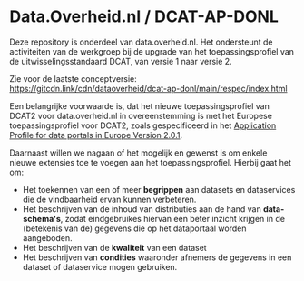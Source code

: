 # Data.Overheid.nl / DCAT-AP-DONL

Deze repository is onderdeel van data.overheid.nl. Het ondersteunt de activiteiten van de werkgroep bij de upgrade van het toepassingsprofiel van de uitwisselingsstandaard DCAT, van versie 1 naar versie 2.

Zie voor de laatste conceptversie: https://gitcdn.link/cdn/dataoverheid/dcat-ap-donl/main/respec/index.html

Een belangrijke voorwaarde is, dat het nieuwe toepassingsprofiel van DCAT2 voor data.overheid.nl in overeenstemming is met het Europese toepassingsprofiel voor DCAT2, zoals gespecificeerd in het  [Application Profile for data portals in Europe Version 2.0.1](https://joinup.ec.europa.eu/collection/semantic-interoperability-community-semic/solution/dcat-application-profile-data-portals-europe/release/201-0).

Daarnaast willen we nagaan of het mogelijk en gewenst is om enkele nieuwe extensies toe te voegen aan het toepassingsprofiel. Hierbij gaat het om:

* Het toekennen van een of meer **begrippen** aan datasets en dataservices die de vindbaarheid ervan kunnen verbeteren.
* Het beschrijven van de inhoud van distributies aan de hand van **data-schema's**, zodat eindgebruikes hiervan een beter inzicht krijgen in de (betekenis van de) gegevens die op het dataportaal worden aangeboden.
* Het beschrijven van de **kwaliteit** van een dataset
* Het beschrijven van **condities** waaronder afnemers de gegevens in een dataset of dataservice mogen gebruiken.

